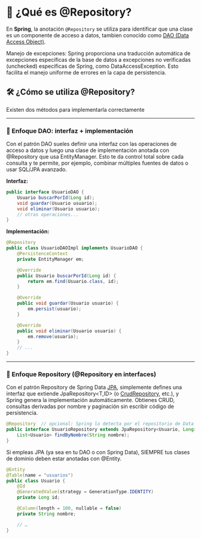 # 🧱 ¿Qué es @Repository?

En **Spring**, la anotación `@Repository` se utiliza para identificar que una clase es un componente de acceso a datos, tambien conocído como [DAO (Data Access Object)](/00_INTRODUCCIÓN/02_Definiciones/06_DAO.md).

Manejo de excepciones: Spring proporciona una traducción automática de excepciones específicas de la base de datos a excepciones no verificadas (unchecked) específicas de Spring, como DataAccessException. Esto facilita el manejo uniforme de errores en la capa de persistencia.


## 🛠️ ¿Cómo se utiliza @Repository?

Existen dos métodos para implementarla correctamente

---
 
### 🔹 Enfoque DAO: interfaz + implementación

Con el patrón DAO sueles definir una interfaz con las operaciones de acceso a datos y luego una clase de implementación anotada con @Repository que usa EntityManager. Esto te da control total sobre cada consulta y te permite, por ejemplo, combinar múltiples fuentes de datos o usar SQL/JPA avanzado.

**Interfaz:**
```java
public interface UsuarioDAO {
    Usuario buscarPorId(Long id);
    void guardar(Usuario usuario);
    void eliminar(Usuario usuario);
    // otras operaciones...
}
```

**Implementación:**
```java
@Repository
public class UsuarioDAOImpl implements UsuarioDAO {
    @PersistenceContext
    private EntityManager em;

    @Override
    public Usuario buscarPorId(Long id) {
        return em.find(Usuario.class, id);
    }

    @Override
    public void guardar(Usuario usuario) {
        em.persist(usuario);
    }

    @Override
    public void eliminar(Usuario usuario) {
        em.remove(usuario);
    }
    // ...
}
```

---

### 🧰 Enfoque Repository (@Repository en interfaces)

Con el patrón Repository de Spring Data [JPA](/04_Librerías/05_Persistencia/JPA.md), simplemente defines una interfaz que extiende JpaRepository<T,ID> (o [CrudRepository](/04_Librerías/05_Persistencia/CRUDREP.md), etc.), y Spring genera la implementación automáticamente. Obtienes CRUD, consultas derivadas por nombre y paginación sin escribir código de persistencia.

```java
@Repository  // opcional: Spring lo detecta por el repositorio de Data JPA
public interface UsuarioRepository extends JpaRepository<Usuario, Long> {
    List<Usuario> findByNombre(String nombre);
}
```
Si empleas JPA (ya sea en tu DAO o con Spring Data), SIEMPRE tus clases de dominio deben estar anotadas con @Entity.

```java
@Entity
@Table(name = "usuarios")
public class Usuario {
    @Id
    @GeneratedValue(strategy = GenerationType.IDENTITY)
    private Long id;

    @Column(length = 100, nullable = false)
    private String nombre;

    // …
}
```